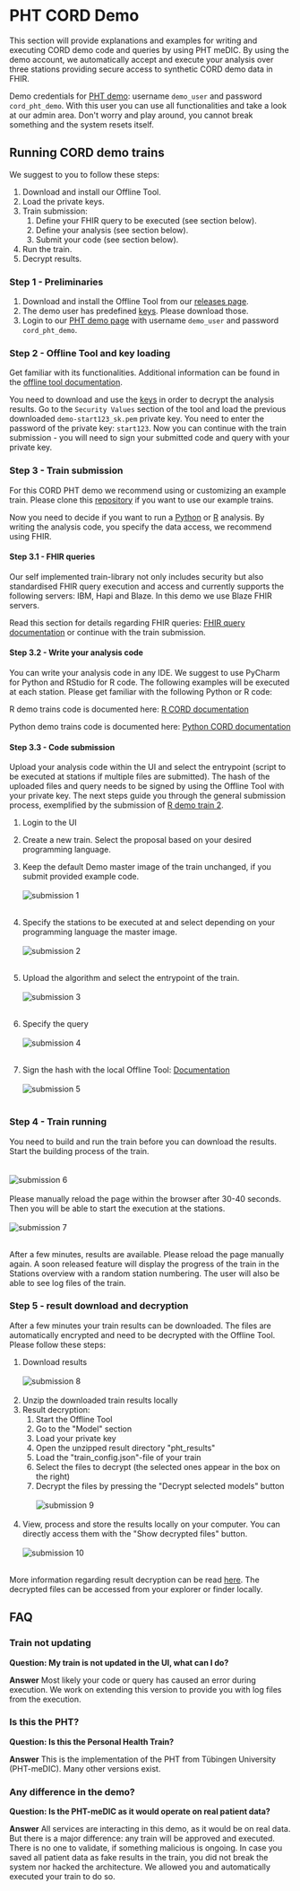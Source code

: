 # PHT CORD Demo
This section will provide explanations and examples for writing and executing CORD demo code and queries by using PHT meDIC.
By using the demo account, we automatically accept and execute your analysis over three stations providing secure access to synthetic 
CORD demo data in FHIR.

Demo credentials for [PHT demo](https://demo.personalhealthtrain.de): username `demo_user` and password `cord_pht_demo`.
With this user you can use all functionalities and
take a look at our admin area. Don't worry and play around, you cannot break something and the system resets itself.

## Running CORD demo trains
We suggest to you to follow these steps:

1. Download and install our Offline Tool.
2. Load the private keys.
3. Train submission:
    1. Define your FHIR query to be executed (see section below).
    2. Define your analysis (see section below).
    3. Submit your code (see section below).
4. Run the train.
5. Decrypt results.


### Step 1 - Preliminaries
1. Download and install the Offline Tool from our [releases page](https://github.com/PHT-Medic/offline-tool/releases).
2. The demo user has predefined [keys](https://github.com/PHT-Medic/cord-pht-demo/tree/master/cord-demo-keys). Please download those.
3. Login to our [PHT demo page](https://demo.personalhealthtrain.de) with username `demo_user` and password `cord_pht_demo`.


### Step 2 - Offline Tool and key loading
 Get familiar with its functionalities. Additional information can be found in the
[offline tool documentation](../user_guide/offline_tool.md).

You need to download and use the [keys](https://github.com/PHT-Medic/cord-pht-demo/tree/master/cord-demo-keys) in order 
to decrypt the analysis results.
Go to the `Security Values` section of the tool and load the previous downloaded `demo-start123_sk.pem` private key.
You need to enter the password of the private key: `start123`.
Now you can continue with the train submission - you will need to sign
your submitted code and query with your private key.

### Step 3 - Train submission
For this CORD PHT demo we recommend using or customizing an example train.
Please clone this [repository](https://github.com/PHT-Medic/cord-pht-demo) if you want to use our example trains.

Now you need to decide if you want to run a [Python](cord_python.md) or [R](cord_r.md) analysis.
By writing the analysis code, you specify the data access, we recommend using FHIR.

#### Step 3.1 - FHIR queries
Our self implemented train-library not only includes security but also standardised FHIR query execution and access and
currently supports the following servers: IBM, Hapi and Blaze. In this demo we use Blaze FHIR servers.

Read this section for details regarding FHIR queries:
[FHIR query documentation](cord_fhir.md) or continue with the train submission.

#### Step 3.2 - Write your analysis code
You can write your analysis code in any IDE. We suggest to use PyCharm for Python and RStudio for R code.
The following examples will be executed at each station. Please get familiar with the following Python or R code:

R demo trains code is documented here: [R CORD documentation](cord_r.md)

Python demo trains code is documented here: [Python CORD documentation](cord_python.md)


#### Step 3.3 - Code submission
Upload your analysis code within the UI and select the entrypoint (script to be executed at stations if multiple files are submitted).
The hash of the uploaded files and query needs to be signed by using the Offline Tool with your private key.
The next steps guide you through the general submission process, exemplified by the submission of [R demo train 2](https://github.com/PHT-Medic/cord-pht-demo/blob/master/R/demo-train-2.R).

1. Login to the UI
2. Create a new train. Select the proposal based on your desired programming language.
3. Keep the default Demo master image of the train unchanged, if you submit provided example code.
<br/><br/>
   ![submission 1](../images/demo/submission_1.png)
<br/><br/>
5. Specify the stations to be executed at and select depending on your programming language the master image.
<br/><br/>![submission 2](../images/demo/submission_2.png)<br/><br/>



7. Upload the algorithm and select the entrypoint of the train.
   <br/><br/>![submission 3](../images/demo/submission_3.png)<br/><br/>
8. Specify the query
   <br/><br/>![submission 4](../images/demo/submission_4.png)<br/><br/>
9. Sign the hash with the local Offline Tool: [Documentation](../user_guide/offline_tool.md#sign-hash)
   <br/><br/> ![submission 5](../images/demo/submission_5.png)<br/><br/>


### Step 4 - Train running
You need to build and run the train before you can download the results.
Start the building process of the train.  
<br/><br/> ![submission 6](../images/demo/submission_6.png)<br/><br/>
Please manually reload the page within the browser after 30-40 seconds.
Then you will be able to start the execution at the stations.
<br/><br/> ![submission 7](../images/demo/submission_7.png)<br/><br/>

After a few minutes, results are available. Please reload the page manually again.
A soon released feature will display the progress of the train in the Stations overview with a random station numbering.
The user will also be able to see log files of the train.


### Step 5 - result download and decryption
After a few minutes your train results can be downloaded.
The files are automatically encrypted and need to be decrypted with the Offline Tool.
Please follow these steps:

1. Download results
<br/><br/> ![submission 8](../images/demo/submission_8.png)<br/><br/>
2. Unzip the downloaded train results locally
3. Result decryption:
    1. Start the Offline Tool
    2. Go to the "Model" section
    3. Load your private key
    4. Open the unzipped result directory "pht_results"
    5. Load the "train_config.json"-file of your train
    6. Select the files to decrypt (the selected ones appear in the box on the right)
    7. Decrypt the files by pressing the "Decrypt selected models" button
      <br/><br/> ![submission 9](../images/demo/submission_9.png)<br/><br/>
4. View, process and store the results locally on your computer.
You can directly access them with the "Show decrypted files" button.
   <br/><br/> ![submission 10](../images/demo/submission_10.png)<br/><br/>

More information regarding result decryption can be read [here](../user_guide/offline_tool.md#decrypt-results).
The decrypted files can be accessed from your explorer or finder locally.

## FAQ
### Train not updating
**Question: My train is not updated in the UI, what can I do?**

**Answer** Most likely your code or query has caused an error during execution.
We work on extending this version to provide you with
log files from the execution.

### Is this the PHT?
**Question: Is this the Personal Health Train?**

**Answer** This is the implementation of the PHT from Tübingen University (PHT-meDIC). Many other versions exist.

### Any difference in the demo?
**Question: Is the PHT-meDIC as it would operate on real patient data?**

**Answer** All services are interacting in this demo, as it would be on real data.
But there is a major difference: any train will be approved and executed.
There is no one to validate, if something malicious is ongoing.
In case you saved all patient data as fake results in the train, you did not break the system nor hacked the architecture.
We allowed you and automatically executed your train to do so.
